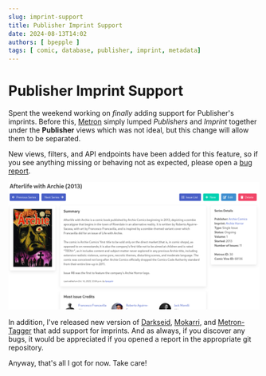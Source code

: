 ```yaml
---
slug: imprint-support
title: Publisher Imprint Support
date: 2024-08-13T14:02
authors: [ bpepple ]
tags: [ comic, database, publisher, imprint, metadata]
---
```


# Publisher Imprint Support

Spent the weekend working on *finally* adding support for Publisher's imprints. Before this, [Metron](https://metron.cloud/) simply lumped _Publishers_ and _Imprint_ together under the __Publisher__ views which was not ideal, but this change will allow them to be separated.

New views, filters, and API endpoints have been added for this feature, so if you see anything missing or behaving not as expected, please open a [bug report](https://github.com/bpepple/metron/issues).

![Detail information for the series Afterlife with Archie (2013).](series-detail.png "Series Detail View")

In addition, I've released new version of [Darkseid](https://github.com/Metron-Project/darkseid/releases/tag/v4.1.2), [Mokarri](https://github.com/Metron-Project/mokkari/releases/tag/v3.3.0), and [Metron-Tagger](https://github.com/Metron-Project/metron-tagger/releases/tag/v2.5.0) that add support for imprints. And as always, if you discover any bugs, it would be appreciated if you opened a report in the appropriate git repository.

Anyway, that's all I got for now. Take care! 